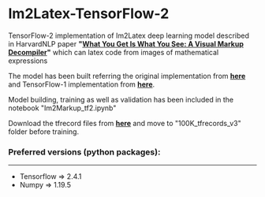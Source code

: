 # Im2Latex-TensorFlow-2
TensorFlow-2 implementation of Im2Latex deep learning model described in HarvardNLP paper **"[What You Get Is What You See:
A Visual Markup Decompiler]([https://arxiv.org/abs/1609.04938](https://arxiv.org/pdf/1609.04938v1.pdf))"** which can latex code from images of mathematical expressions 

The model has been built referring the original implementation from **[here](https://github.com/harvardnlp/im2markup)** and TensorFlow-1 implementation from **[here](https://github.com/aspnetcs/myim2latex-tensorflow-docker)**.

Model building, training as well as validation has been included in the notebook "Im2Markup_tf2.ipynb"

Download the tfrecord files from **[here](https://drive.google.com/drive/folders/1eQ3qvM6wpvsL4XbREGfVfJhybDWjUapH?usp=sharing)** and move to "100K_tfrecords_v3" folder before training.

### Preferred versions (python packages):
---

- Tensorflow => 2.4.1
- Numpy => 1.19.5
